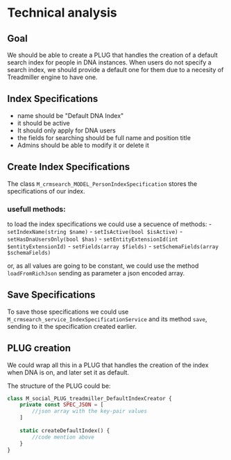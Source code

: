 # Technical analysis

## Goal

We should be able to create a PLUG that handles the creation of a default search index for
people in DNA instances. When users do not specify a search index, we should provide a default one
for them due to a necesity of Treadmiller engine to have one.

## Index Specifications

- name should be "Default DNA Index"
- it should be active
- It should only apply for DNA users
- the fields for searching should be full name and position title
- Admins should be able to modify it or delete it

## Create Index Specifications

The class `M_crmsearch_MODEL_PersonIndexSpecification` stores the specifications of our index.

### usefull methods:
to load the index specifications we could use a secuence of methods:
	- `setIndexName(string $name)`
	- `setIsActive(bool $isActive)`
	- `setHasDnaUsersOnly(bool $has)`
	- `setEntityExtensionId(int $entityExtensionId)`
	- `setFields(array $fields)`
	- `setSchemaFields(array $schemaFields)`

or, as all values are going to be constant, we could use the method `loadFromRichJson` sending as
parameter a json encoded array.

## Save Specifications

To save those specifications we could use `M_crmsearch_service_IndexSpecificationService` and its method
`save`, sending to it the specification created earlier.

## PLUG creation

We could wrap all this in a PLUG that handles the creation of the index when DNA is on, and later
set it as default.

The structure of the PLUG could be:

```php
class M_social_PLUG_treadmiller_DefaultIndexCreator {
	private const SPEC_JSON = [
		//json array with the key-pair values
	]
	
	static createDefaultIndex() {
		//code mention above
	}
}
```
